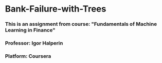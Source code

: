 # Bank-Failure-with-Trees

### This is an assignment from course: "Fundamentals of Machine Learning in Finance"
### Professor: Igor Halperin
### Platform: Coursera
